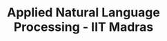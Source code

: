---
title: Applied Natural Language Processing - IIT Madras
tags: [NLP]
style: fill
color: warning
description: Applied Natural Language Processing NPTEL-NOC IITM.
external_url: https://www.youtube.com/playlist?list=PLH-xYrxjfO2WyR3pOAB006CYMhNt4wTqp
---